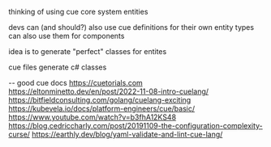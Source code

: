 thinking of using cue core system entities

devs can (and should?) also use cue definitions for their own entity types
can also use them for components

idea is to generate "perfect" classes for entites

cue files generate c# classes


-- good cue docs
https://cuetorials.com
https://eltonminetto.dev/en/post/2022-11-08-intro-cuelang/
https://bitfieldconsulting.com/golang/cuelang-exciting
https://kubevela.io/docs/platform-engineers/cue/basic/
https://www.youtube.com/watch?v=b3fhA12KS48
https://blog.cedriccharly.com/post/20191109-the-configuration-complexity-curse/
https://earthly.dev/blog/yaml-validate-and-lint-cue-lang/